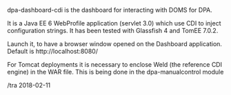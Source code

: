 dpa-dashboard-cdi is the dashboard for interacting with DOMS for DPA.

It is a Java EE 6 WebProfile application (servlet 3.0) which use CDI to
inject configuration strings.    It has been tested with Glassfish 4 and
TomEE 7.0.2.

Launch it, to have a browser window opened on the Dashboard
application.  Default is http://localhost:8080/

For Tomcat deployments it is necessary to enclose Weld (the reference CDI engine) in the
WAR file.  This is being done in the dpa-manualcontrol module

/tra 2018-02-11

